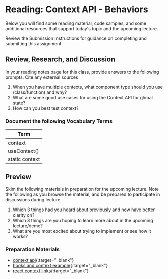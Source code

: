 # Reading: Context API - Behaviors

Below you will find some reading material, code samples, and some additional resources that support today's topic and the upcoming lecture.

Review the Submission Instructions for guidance on completing and submitting this assignment.

## Review, Research, and Discussion

In your reading notes page for this class, provide answers to the following prompts. Cite any external sources

1. When you have multiple contexts, what component type should you use (class/function) and why?
1. What are some good use cases for using the Context API for global state?
1. How can you best test context?

### Document the following Vocabulary Terms

| Term                            |
| ------------------------------- |
| context                         |
| useContext()                    |
| static context                  |

## Preview

Skim the following materials in preparation for the upcoming lecture. Note the following as you browse the material, and be prepared to participate in discussions during lecture

1. Which 3 things had you heard about previously and now have better clarity on?
1. Which 3 things are you hoping to learn more about in the upcoming lecture/demo?
1. What are you most excited about trying to implement or see how it works?

### Preparation Materials

- [context api](https://reactjs.org/docs/context.html){:target="_blank"}
- [hooks and context example](https://medium.com/swlh/snackbars-in-react-an-exercise-in-hooks-and-context-299b43fd2a2b){:target="_blank"}
- [react context links](https://github.com/diegohaz/awesome-react-context){:target="_blank"}
